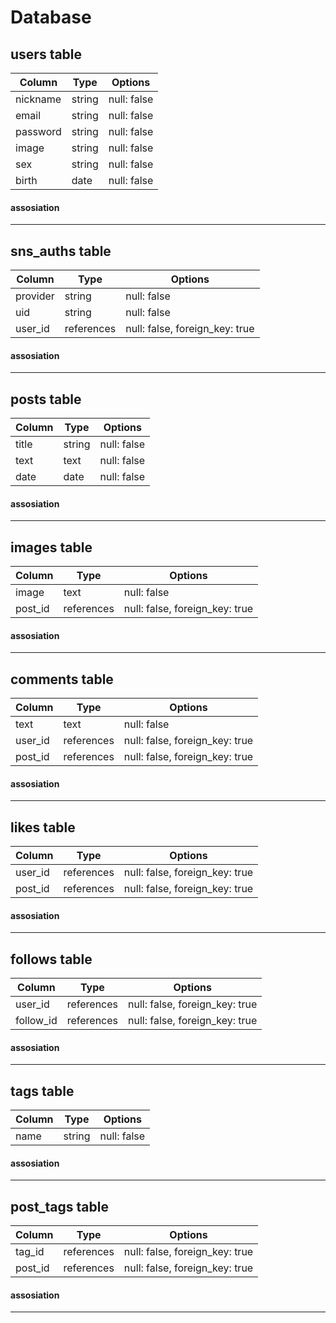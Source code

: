 # Database

## users table
|Column|Type|Options|
|------|----|-------|
|nickname|string|null: false|
|email|string|null: false|
|password|string|null: false|
|image|string|null: false|
|sex|string|null: false|
|birth|date|null: false|

#### assosiation
---
## sns_auths table
|Column|Type|Options|
|------|----|-------|
|provider|string|null: false|
|uid|string|null: false|
|user_id|references|null: false, foreign_key: true|

#### assosiation
---
## posts table
|Column|Type|Options|
|------|----|-------|
|title|string|null: false|
|text|text|null: false|
|date|date|null: false|

#### assosiation
---
## images table
|Column|Type|Options|
|------|----|-------|
|image|text|null: false|
|post_id|references|null: false, foreign_key: true|

#### assosiation
---
## comments table
|Column|Type|Options|
|------|----|-------|
|text|text|null: false|
|user_id|references|null: false, foreign_key: true|
|post_id|references|null: false, foreign_key: true|

#### assosiation
---
## likes table
|Column|Type|Options|
|------|----|-------|
|user_id|references|null: false, foreign_key: true|
|post_id|references|null: false, foreign_key: true|

#### assosiation
---
## follows table
|Column|Type|Options|
|------|----|-------|
|user_id|references|null: false, foreign_key: true|
|follow_id|references|null: false, foreign_key: true|

#### assosiation
---
## tags table
|Column|Type|Options|
|------|----|-------|
|name|string|null: false|

#### assosiation
---
## post_tags table
|Column|Type|Options|
|------|----|-------|
|tag_id|references|null: false, foreign_key: true|
|post_id|references|null: false, foreign_key: true|

#### assosiation
---